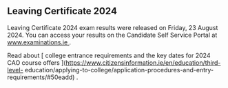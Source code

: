 ##  Leaving Certificate 2024

Leaving Certificate 2024 exam results were released on Friday, 23 August 2024.
You can access your results on the Candidate Self Service Portal at [
www.examinations.ie ](https://www.examinations.ie/) .

Read about [ college entrance requirements and the key dates for 2024 CAO
course offers ](https://www.citizensinformation.ie/en/education/third-level-
education/applying-to-college/application-procedures-and-entry-
requirements/#50eadd) .
